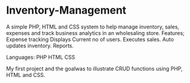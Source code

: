 # Inventory-Management
A simple PHP, HTML and CSS system to help manage inventory, sales, expenses and track business analytics in an wholesaling store.
Features;
        Expense tracking
        Displays Current no of users.
        Executes sales.
        Auto updates inventory.
        Reports.

Languages:
    PHP
    HTML
    CSS

My first project and the goalwas to illustrate CRUD functions using PHP, HTML and CSS.
